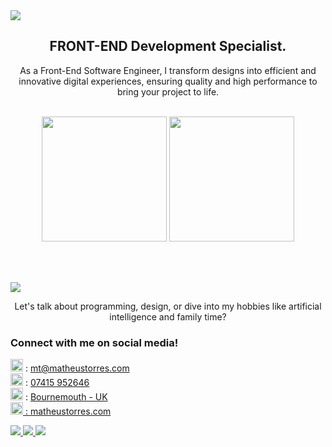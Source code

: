 <img src="https://github.com/matorrestech/matorrestech/blob/main/cover.png">

<br>

<div align="center"><h2>FRONT-END Development Specialist.</h2></div>
<p align="center">As a Front-End Software Engineer, I transform designs into efficient and innovative digital experiences, ensuring quality and high performance to bring your project to life.</p>

<br>

<div align="center">
  <div>
    <img src="https://github-readme-stats.vercel.app/api?username=matorrestech&theme=dracula" target="_blank" height="200px">
    <img src="https://github-readme-stats.vercel.app/api/top-langs/?username=matorrestech&theme=dracula" target="_blank" height="200px">
  </div>
</div>
  
<br><br>

<img src="https://github.com/matorrestech/matorrestech/blob/main/p-languages.png">

<br>

<p align="center">Let's talk about programming, design, or dive into my hobbies like artificial intelligence and family time?</p>
  <h3>Connect with me on social media!</h3>

<img style width="20px" src="https://github.com/matorrestech/matorrestech/blob/main/email.svg"> : <a href="mailto:mt@matheustorres.com" target="_blank">mt@matheustorres.com</a><br>
<img style width="20px" src="https://github.com/matorrestech/matorrestech/blob/main/mobile.svg"> : <a href="https://wa.me/4407415952646" target="_blank">07415 952646</a><br>
<img style width="20px" src="https://github.com/matorrestech/matorrestech/blob/main/location.svg"> : <a href="https://www.google.com/maps/place/Bournemouth/@50.7540041,-1.8597388,12z/data=!3m1!4b1!4m6!3m5!1s0x487398a0b1a067fd:0x3b2ee0156ba92c94!8m2!3d50.7220101!4d-1.8667169!16zL20vMDE2MWpq?entry=ttu" target="_blank">Bournemouth - UK<br>
<img style width="20px" src="https://github.com/matorrestech/matorrestech/blob/main/globe.svg" target="_blank"> : <a href="http://matheustorres.com">matheustorres.com</a><br>

<div>
  <a href="https://www.instagram.com/matorrestech" target="_blank"><img src="https://github.com/matorrestech/matorrestech/blob/main/instagram.png"> </a>
  <a href="https://www.linkedin.com/in/matorrestech/" target="_blank"><img src="https://github.com/matorrestech/matorrestech/blob/main/linkedin.png"> </a>
  <a href="https://matheustorres.com" target="_blank"><img src="https://github.com/matorrestech/matorrestech/blob/main/globe.svg"></a>
</div>


